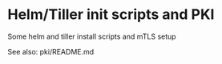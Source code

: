 # Helm/Tiller init scripts and PKI


Some helm and tiller install scripts and mTLS setup

See also: pki/README.md

